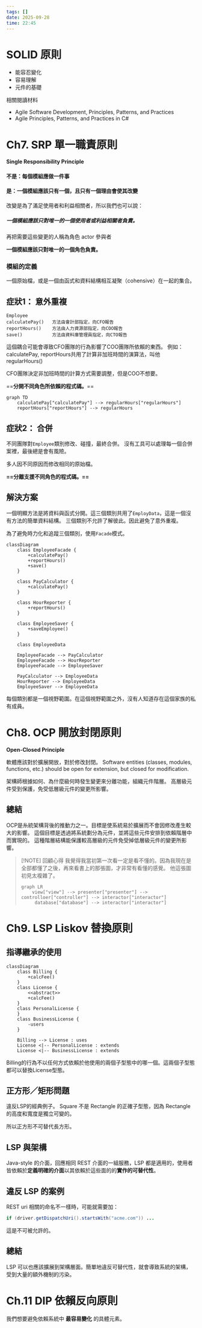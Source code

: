 ```yaml
---
tags: []
date: 2025-09-28
time: 22:45
---
```


# SOLID 原則

- 能容忍變化
- 容易理解
- 元件的基礎

相關閱讀材料
- Agile Software Development, Principles, Patterns, and Practices
- Agile Principles, Patterns, and Practices in C#

# Ch7. SRP 單一職責原則

**Single Responsibility Principle**

#### 不是：每個模組應做一件事
#### 是：一個模組應該只有一個，且只有一個理由會使其改變

改變是為了滿足使用者和利益相關者，所以我們也可以說：
##### **一個模組應該只對唯一的一個使用者或利益相關者負責。**

再把需要這些變更的人稱為角色 actor 參與者

**一個模組應該只對唯一的一個角色負責。**

### 模組的定義
一個原始檔，或是一個由函式和資料結構相互凝聚（cohensive）在一起的集合。


## 症狀1： 意外重複

```
Employee
calculatePay()   方法由會計部指定，向CFO報告
reportHours()    方法由人力資源部指定，向COO報告
save()           方法由資料庫管理員指定，向CTO報告
```

這個耦合可能會導致CFO團隊的行為影響了COO團隊所依賴的東西。
例如：calculatePay, reportHours共用了計算非加班時間的演算法，叫他regularHours()

CFO團隊決定非加班時間的計算方式需要調整，但是COO不想要。

==**分開不同角色所依賴的程式碼。**==


```mermaid
graph TD
    calculatePay["calculatePay"] --> regularHours["regularHours"]
    reportHours["reportHours"] --> regularHours

```

## 症狀2： 合併

不同團隊對`Employee`類別修改、碰撞，最終合併。
沒有工具可以處理每一個合併案裡，最後總是會有風險。

多人因不同原因而修改相同的原始檔。

**==分離支援不同角色的程式碼。==**

## 解決方案

一個明顯方法是將資料與函式分開。這三個類別共用了`EmployData`，這是一個沒有方法的簡單資料結構。
三個類別不允許了解彼此。因此避免了意外重複。

為了避免時力化和追蹤三個類別，使用`Facade`模式。

```mermaid
classDiagram
    class EmployeeFacade {
        +calculatePay()
        +reportHours()
        +save()
    }

    class PayCalculator {
        +calculatePay()
    }

    class HourReporter {
        +reportHours()
    }

    class EmployeeSaver {
        +saveEmployee()
    }

    class EmployeeData

    EmployeeFacade --> PayCalculator
    EmployeeFacade --> HourReporter
    EmployeeFacade --> EmployeeSaver

    PayCalculator --> EmployeeData
    HourReporter --> EmployeeData
    EmployeeSaver --> EmployeeData

```

每個類別都是一個視野範圍。在這個視野範圍之外，沒有人知道存在這個家族的私有成員。

# Ch8. OCP 開放封閉原則

**Open-Closed Principle**

軟體應該對於擴展開放，對於修改封閉。
Software entities (classes, modules, functions, etc.) should be open for extension, but closed for modification.

架構師根據如何、為什麼級何時發生變更來分離功能，組織元件階層。
高層級元件受到保護，免受低層級元件的變更所影響。

## 總結
OCP是糸統架構背後的推動力之一。目標是使系統易於擴展而不會因修改產生較大的影響。
這個目標是透過將系統劃分為元件，並將這些元件安排到依賴階層中而實現的。
這種階層結構能保護較高層級的元件免受掉低層級元件的變更所影響。


> [!NOTE] 回顧心得
> 我覺得我當初第一次看一定是看不懂的。因為我現在是全部都懂了之後，再來看書上的那張圖，才非常有看懂的感覺。
> 他這張圖初見太複雜了。
> 
> ```mermaid
> graph LR
>     view["view"] --> presenter["presenter"] --> controlloer["controller"] --> interactor["interactor"]
>      database["database"] --> interactor["interactor"]
> ```


# Ch9. LSP Liskov 替換原則

## 指導繼承的使用
```mermaid
classDiagram
    class Billing {
        +calcFee()
    }
    class License {
        <<abstract>>
        +calcFee()
    }
    class PersonalLicense {
    }
    class BusinessLicense {
        -users
    }

    Billing --> License : uses
    License <|-- PersonalLicense : extends
    License <|-- BusinessLicense : extends
```

Billing的行為不以任何方式依賴於他使用的兩個子型態中的哪一個。這兩個子型態都可以替換License型態。

## 正方形／矩形問題

違反LSP的經典例子。
Square 不是 Rectangle 的正確子型態，因為 Rectangle 的高度和寬度是獨立可變的。

所以正方形不可替代長方形。

## LSP 與架構

Java-style 的介面，回應相同 REST 介面的一組服務，LSP 都是適用的，使用者皆依賴於**定義明確的介面**以其依賴於這些面的的**實作的可替代性**。


## 違反 LSP 的案例

REST uri 相關的命名不一樣時，可能就需要加：
```java
if (driver.getDispatchUri().startsWith("acme.com")) ...
```
這是不可被允許的。

## 總結
LSP 可以也應該擴展到架構層面。簡單地違反可替代性，就會導致系統的架構，受到大量的額外機制的污染。


# 

# Ch.11 DIP 依賴反向原則
我們想要避免依賴系統中 **最容易變化** 的具體元素。
